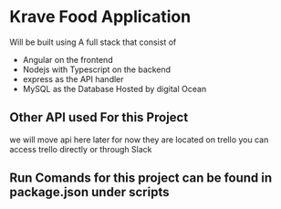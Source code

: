 # Krave Food Application
Will be built using A full stack that consist of
- Angular on the frontend
- Nodejs with Typescript on the backend
- express as the API handler
- MySQL as the Database Hosted by digital Ocean

## Other API used For this Project
we will move api here later for now they are located on trello you can access trello directly or through Slack

## Run Comands for this project can be found in package.json under scripts
